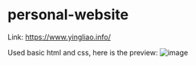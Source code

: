 ﻿# personal-website
 Link: https://www.yingliao.info/
 
 Used basic html and css, here is the preview:
 ![image](https://user-images.githubusercontent.com/24997568/158000473-aaa4cb7f-5afd-4249-ae88-12b3070130c9.png)
